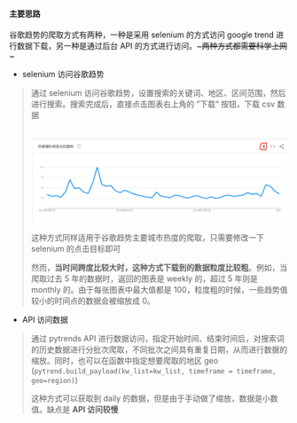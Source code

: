 #### 主要思路

谷歌趋势的爬取方式有两种，一种是采用 selenium 的方式访问 google trend 进行数据下载，另一种是通过后台 API 的方式进行访问。~~~两种方式都需要科学上网~~~

* selenium 访问谷歌趋势

> 通过 selenium 访问谷歌趋势，设置搜索的关键词、地区、区间范围，然后进行搜索。搜索完成后，直接点击图表右上角的 ”下载“ 按钮，下载 csv 数据
>
> ​    ![image](https://github.com/liuzf13/crawler/blob/master/images/google_trend_download.jpg)
>
> 这种方式同样适用于谷歌趋势主要城市热度的爬取，只需要修改一下 selenium 的点击目标即可
>
> 然而，**当时间跨度比较大时，这种方式下载到的数据粒度比较粗**。例如，当爬取过去 5 年的数据时，返回的图表是 weekly 的，超过 5 年则是 monthly 的。由于每张图表中最大值都是 100，粒度粗的时候，一些趋势值较小的时间点的数据会被缩放成 0。
>
> 



* API 访问数据

> 通过 pytrends API 进行数据访问，指定开始时间、结束时间后，对搜索词的历史数据进行分批次爬取，不同批次之间具有重复日期，从而进行数据的缩放。同时，也可以在函数中指定想要爬取的地区 geo (`pytrend.build_payload(kw_list=kw_list, timeframe = timeframe, geo=region)`)
>
> 这种方式可以获取到 daily 的数据，但是由于手动做了缩放，数据是小数值。缺点是 **API 访问较慢**
>
> 

